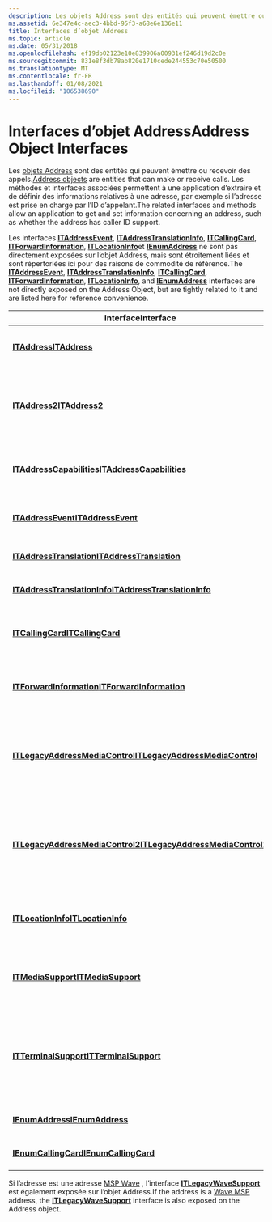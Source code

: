 ```yaml
---
description: Les objets Address sont des entités qui peuvent émettre ou recevoir des appels. Les méthodes et interfaces associées permettent à une application d’extraire et de définir des informations relatives à une adresse, par exemple si l’adresse est prise en charge par l’ID d’appelant.
ms.assetid: 6e347e4c-aec3-4bbd-95f3-a68e6e136e11
title: Interfaces d’objet Address
ms.topic: article
ms.date: 05/31/2018
ms.openlocfilehash: ef19db02123e10e839906a00931ef246d19d2c0e
ms.sourcegitcommit: 831e8f3db78ab820e1710cede244553c70e50500
ms.translationtype: MT
ms.contentlocale: fr-FR
ms.lasthandoff: 01/08/2021
ms.locfileid: "106538690"
---
```

# <a name="address-object-interfaces"></a><span data-ttu-id="1e362-104">Interfaces d’objet Address</span><span class="sxs-lookup"><span data-stu-id="1e362-104">Address Object Interfaces</span></span>

<span data-ttu-id="1e362-105">Les [objets Address](address-object.md) sont des entités qui peuvent émettre ou recevoir des appels.</span><span class="sxs-lookup"><span data-stu-id="1e362-105">[Address objects](address-object.md) are entities that can make or receive calls.</span></span> <span data-ttu-id="1e362-106">Les méthodes et interfaces associées permettent à une application d’extraire et de définir des informations relatives à une adresse, par exemple si l’adresse est prise en charge par l’ID d’appelant.</span><span class="sxs-lookup"><span data-stu-id="1e362-106">The related interfaces and methods allow an application to get and set information concerning an address, such as whether the address has caller ID support.</span></span>

<span data-ttu-id="1e362-107">Les interfaces [**ITAddressEvent**](/windows/desktop/api/tapi3if/nn-tapi3if-itaddressevent), [**ITAddressTranslationInfo**](/windows/desktop/api/tapi3if/nn-tapi3if-itaddresstranslationinfo), [**ITCallingCard**](/windows/desktop/api/tapi3if/nn-tapi3if-itcallingcard), [**ITForwardInformation**](/windows/desktop/api/tapi3if/nn-tapi3if-itforwardinformation), [**ITLocationInfo**](/windows/desktop/api/tapi3if/nn-tapi3if-itlocationinfo)et [**IEnumAddress**](/windows/desktop/api/tapi3if/nn-tapi3if-ienumaddress) ne sont pas directement exposées sur l’objet Address, mais sont étroitement liées et sont répertoriées ici pour des raisons de commodité de référence.</span><span class="sxs-lookup"><span data-stu-id="1e362-107">The [**ITAddressEvent**](/windows/desktop/api/tapi3if/nn-tapi3if-itaddressevent), [**ITAddressTranslationInfo**](/windows/desktop/api/tapi3if/nn-tapi3if-itaddresstranslationinfo), [**ITCallingCard**](/windows/desktop/api/tapi3if/nn-tapi3if-itcallingcard), [**ITForwardInformation**](/windows/desktop/api/tapi3if/nn-tapi3if-itforwardinformation), [**ITLocationInfo**](/windows/desktop/api/tapi3if/nn-tapi3if-itlocationinfo), and [**IEnumAddress**](/windows/desktop/api/tapi3if/nn-tapi3if-ienumaddress) interfaces are not directly exposed on the Address Object, but are tightly related to it and are listed here for reference convenience.</span></span>



| <span data-ttu-id="1e362-108">Interface</span><span class="sxs-lookup"><span data-stu-id="1e362-108">Interface</span></span>                                                            | <span data-ttu-id="1e362-109">Description</span><span class="sxs-lookup"><span data-stu-id="1e362-109">Description</span></span>                                                                                                                                     |
|----------------------------------------------------------------------|-------------------------------------------------------------------------------------------------------------------------------------------------|
| [<span data-ttu-id="1e362-110">**ITAddress**</span><span class="sxs-lookup"><span data-stu-id="1e362-110">**ITAddress**</span></span>](/windows/desktop/api/tapi3if/nn-tapi3if-itaddress)                                       | <span data-ttu-id="1e362-111">Agit comme une interface de base pour l’objet Address.</span><span class="sxs-lookup"><span data-stu-id="1e362-111">Acts as base interface for the Address object.</span></span>                                                                                                  |
| [<span data-ttu-id="1e362-112">**ITAddress2**</span><span class="sxs-lookup"><span data-stu-id="1e362-112">**ITAddress2**</span></span>](/windows/desktop/api/tapi3if/nn-tapi3if-itaddress2)                                     | <span data-ttu-id="1e362-113">Dérive de [**ITAddress**](/windows/desktop/api/tapi3if/nn-tapi3if-itaddress); fournit des méthodes supplémentaires qui prennent en charge les appareils téléphoniques.</span><span class="sxs-lookup"><span data-stu-id="1e362-113">Derives from [**ITAddress**](/windows/desktop/api/tapi3if/nn-tapi3if-itaddress); provides additional methods that support phone devices.</span></span>                                            |
| [<span data-ttu-id="1e362-114">**ITAddressCapabilities**</span><span class="sxs-lookup"><span data-stu-id="1e362-114">**ITAddressCapabilities**</span></span>](/windows/desktop/api/tapi3if/nn-tapi3if-itaddresscapabilities)               | <span data-ttu-id="1e362-115">Obtient des informations sur les fonctionnalités d’une adresse.</span><span class="sxs-lookup"><span data-stu-id="1e362-115">Gets information concerning an address's capabilities.</span></span>                                                                                          |
| [<span data-ttu-id="1e362-116">**ITAddressEvent**</span><span class="sxs-lookup"><span data-stu-id="1e362-116">**ITAddressEvent**</span></span>](/windows/desktop/api/tapi3if/nn-tapi3if-itaddressevent)                             | <span data-ttu-id="1e362-117">Fournit des informations concernant les événements d’adresse.</span><span class="sxs-lookup"><span data-stu-id="1e362-117">Provides information concerning address events.</span></span>                                                                                                 |
| [<span data-ttu-id="1e362-118">**ITAddressTranslation**</span><span class="sxs-lookup"><span data-stu-id="1e362-118">**ITAddressTranslation**</span></span>](/windows/desktop/api/tapi3if/nn-tapi3if-itaddresstranslation)                 | <span data-ttu-id="1e362-119">Effectue la traduction d’adresses.</span><span class="sxs-lookup"><span data-stu-id="1e362-119">Performs address translation.</span></span>                                                                                                                   |
| [<span data-ttu-id="1e362-120">**ITAddressTranslationInfo**</span><span class="sxs-lookup"><span data-stu-id="1e362-120">**ITAddressTranslationInfo**</span></span>](/windows/desktop/api/tapi3if/nn-tapi3if-itaddresstranslationinfo)         | <span data-ttu-id="1e362-121">Obtient les informations de traduction d’adresse.</span><span class="sxs-lookup"><span data-stu-id="1e362-121">Gets address translation information.</span></span>                                                                                                           |
| [<span data-ttu-id="1e362-122">**ITCallingCard**</span><span class="sxs-lookup"><span data-stu-id="1e362-122">**ITCallingCard**</span></span>](/windows/desktop/api/tapi3if/nn-tapi3if-itcallingcard)                               | <span data-ttu-id="1e362-123">Fournit des méthodes pour récupérer des informations de carte d’appel.</span><span class="sxs-lookup"><span data-stu-id="1e362-123">Provides methods to retrieve calling card information.</span></span>                                                                                          |
| [<span data-ttu-id="1e362-124">**ITForwardInformation**</span><span class="sxs-lookup"><span data-stu-id="1e362-124">**ITForwardInformation**</span></span>](/windows/desktop/api/tapi3if/nn-tapi3if-itforwardinformation)                 | <span data-ttu-id="1e362-125">Fournit des méthodes pour configurer et implémenter le transfert d’appel.</span><span class="sxs-lookup"><span data-stu-id="1e362-125">Provides methods for setting up and implementing call forwarding.</span></span>                                                                               |
| [<span data-ttu-id="1e362-126">**ITLegacyAddressMediaControl**</span><span class="sxs-lookup"><span data-stu-id="1e362-126">**ITLegacyAddressMediaControl**</span></span>](/windows/desktop/api/tapi3if/nn-tapi3if-itlegacyaddressmediacontrol)   | <span data-ttu-id="1e362-127">Prend en charge les applications héritées qui requièrent un accès direct à un appareil et à sa configuration.</span><span class="sxs-lookup"><span data-stu-id="1e362-127">Supports legacy applications that require direct access to a device and its configuration.</span></span>                                                      |
| [<span data-ttu-id="1e362-128">**ITLegacyAddressMediaControl2**</span><span class="sxs-lookup"><span data-stu-id="1e362-128">**ITLegacyAddressMediaControl2**</span></span>](/windows/desktop/api/Tapi3if/nn-tapi3if-itlegacyaddressmediacontrol2) | <span data-ttu-id="1e362-129">Étend [**ITLegacyAddressMediaControl**](/windows/desktop/api/tapi3if/nn-tapi3if-itlegacyaddressmediacontrol) en autorisant la configuration de paramètres liés aux appareils de ligne.</span><span class="sxs-lookup"><span data-stu-id="1e362-129">Extends [**ITLegacyAddressMediaControl**](/windows/desktop/api/tapi3if/nn-tapi3if-itlegacyaddressmediacontrol) by allowing the configuration of parameters related to line devices.</span></span> |
| [<span data-ttu-id="1e362-130">**ITLocationInfo**</span><span class="sxs-lookup"><span data-stu-id="1e362-130">**ITLocationInfo**</span></span>](/windows/desktop/api/tapi3if/nn-tapi3if-itlocationinfo)                             | <span data-ttu-id="1e362-131">Obtient des informations relatives à l’emplacement du tiers appelant.</span><span class="sxs-lookup"><span data-stu-id="1e362-131">Gets information related to the location of the calling party.</span></span>                                                                                  |
| [<span data-ttu-id="1e362-132">**ITMediaSupport**</span><span class="sxs-lookup"><span data-stu-id="1e362-132">**ITMediaSupport**</span></span>](/windows/desktop/api/tapi3if/nn-tapi3if-itmediasupport)                             | <span data-ttu-id="1e362-133">Obtient des informations sur les fonctionnalités de support multimédia d’une adresse.</span><span class="sxs-lookup"><span data-stu-id="1e362-133">Gets information concerning an address's media support capabilities.</span></span>                                                                            |
| [<span data-ttu-id="1e362-134">**ITTerminalSupport**</span><span class="sxs-lookup"><span data-stu-id="1e362-134">**ITTerminalSupport**</span></span>](/windows/win32/api/tapi3if/nn-tapi3if-itterminalsupport)                       | <span data-ttu-id="1e362-135">Obtient des informations sur les terminaux disponibles et fournit une méthode pour créer des terminaux supplémentaires.</span><span class="sxs-lookup"><span data-stu-id="1e362-135">Gets information on available terminals and provides a method to create additional terminals.</span></span>                                                   |
| [<span data-ttu-id="1e362-136">**IEnumAddress**</span><span class="sxs-lookup"><span data-stu-id="1e362-136">**IEnumAddress**</span></span>](/windows/desktop/api/tapi3if/nn-tapi3if-ienumaddress)                                 | <span data-ttu-id="1e362-137">Énumère [**ITAddress**](/windows/desktop/api/tapi3if/nn-tapi3if-itaddress).</span><span class="sxs-lookup"><span data-stu-id="1e362-137">Enumerates [**ITAddress**](/windows/desktop/api/tapi3if/nn-tapi3if-itaddress).</span></span>                                                                                                      |
| [<span data-ttu-id="1e362-138">**IEnumCallingCard**</span><span class="sxs-lookup"><span data-stu-id="1e362-138">**IEnumCallingCard**</span></span>](/windows/desktop/api/tapi3if/nn-tapi3if-ienumcallingcard)                         | <span data-ttu-id="1e362-139">Énumère [**ITCallingCard**](/windows/desktop/api/tapi3if/nn-tapi3if-itcallingcard).</span><span class="sxs-lookup"><span data-stu-id="1e362-139">Enumerates [**ITCallingCard**](/windows/desktop/api/tapi3if/nn-tapi3if-itcallingcard).</span></span>                                                                                              |



 

<span data-ttu-id="1e362-140">Si l’adresse est une adresse [MSP Wave](wave-msp.md) , l’interface [**ITLegacyWaveSupport**](/windows/desktop/api/tapi3if/nn-tapi3if-itlegacywavesupport) est également exposée sur l’objet Address.</span><span class="sxs-lookup"><span data-stu-id="1e362-140">If the address is a [Wave MSP](wave-msp.md) address, the [**ITLegacyWaveSupport**](/windows/desktop/api/tapi3if/nn-tapi3if-itlegacywavesupport) interface is also exposed on the Address object.</span></span>

 

 
